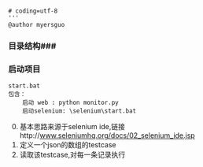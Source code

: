 ###
    # coding=utf-8
    '''
    @author myersguo


### 目录结构###
	
### 启动项目 ###
	start.bat
	包含：
		启动 web : python monitor.py
		启动selenium: \selenium\start.bat



0. 基本思路来源于selenium ide,链接http://www.seleniumhq.org/docs/02_selenium_ide.jsp
1. 定义一个json的数组的testcase
2. 读取该testcase,对每一条记录执行
